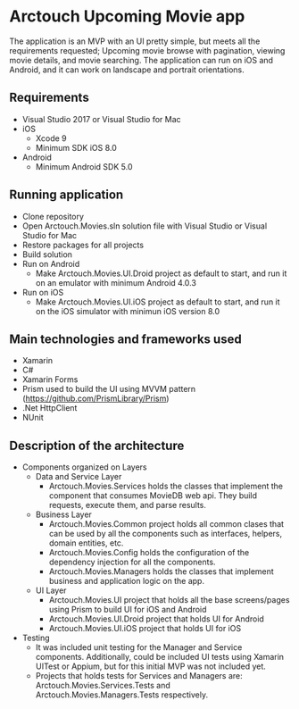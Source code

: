 # Arctouch Upcoming Movie app

The application is an MVP with an UI pretty simple, but meets all the requirements requested; Upcoming movie browse with pagination, viewing movie details, and movie searching. The application can run on iOS and Android, and it can work on landscape and portrait orientations.

## Requirements
+ Visual Studio 2017 or Visual Studio for Mac
+ iOS
	+ Xcode 9
	+ Minimum SDK iOS 8.0
+ Android
	+ Minimum Android SDK 5.0

## Running application
+ Clone repository
+ Open Arctouch.Movies.sln solution file with Visual Studio or Visual Studio for Mac
+ Restore packages for all projects
+ Build solution
+ Run on Android
    + Make Arctouch.Movies.UI.Droid project as default to start, and run it on an emulator with minimum Android 4.0.3
+ Run on iOS
    + Make Arctouch.Movies.UI.iOS project as default to start, and run it on the iOS simulator with minimun iOS version 8.0

## Main technologies and frameworks used
+ Xamarin
+ C#
+ Xamarin Forms
+ Prism used to build the UI using MVVM pattern (https://github.com/PrismLibrary/Prism)
+ .Net HttpClient
+ NUnit

## Description of the architecture
+ Components organized on Layers
	+ Data and Service Layer
		+ Arctouch.Movies.Services holds the classes that implement the component that consumes MovieDB web api. They build requests, execute them, and parse results.
	+ Business Layer
		+ Arctouch.Movies.Common project holds all common clases that can be used by all the components such as interfaces, helpers, domain entities, etc.
		+ Arctouch.Movies.Config holds the configuration of the dependency injection for all the components.
		+ Arctouch.Movies.Managers holds the classes that implement business and application logic on the app.
	+ UI Layer
		+ Arctouch.Movies.UI project that holds all the base screens/pages using Prism to build UI for iOS and Android
		+ Arctouch.Movies.UI.Droid project that holds UI for Android
		+ Arctouch.Movies.UI.iOS project that holds UI for iOS		
+ Testing
	+ It was included unit testing for the Manager and Service components. Additionally, could be included UI tests using Xamarin UITest or Appium, but for this initial MVP was not included yet.
	+ Projects that holds tests for Services and Managers are: Arctouch.Movies.Services.Tests and Arctouch.Movies.Managers.Tests respectively.